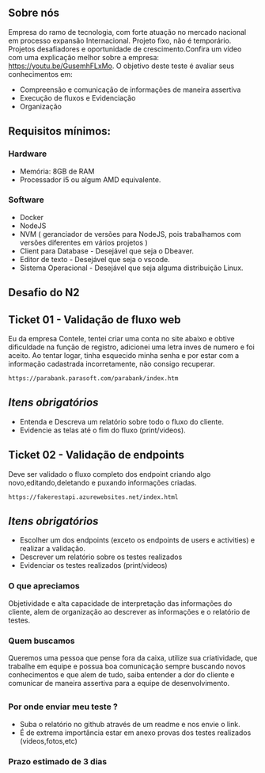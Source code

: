 ## Sobre nós
Empresa do ramo de tecnologia, com forte atuação no mercado nacional em processo expansão Internacional. Projeto fixo, não é temporário. Projetos desafiadores e oportunidade de crescimento.Confira um vídeo com uma explicação melhor sobre a empresa: https://youtu.be/GusemhFLxMo. O objetivo deste teste é avaliar seus conhecimentos em:
- Compreensão e comunicação de informações de maneira assertiva
- Execução de fluxos e Evidenciação
- Organização

## Requisitos mínimos:

### Hardware

- Memória: 8GB de RAM
- Processador i5 ou algum AMD equivalente. 

### Software
- Docker
- NodeJS
- NVM ( geranciador de versões para NodeJS, pois trabalhamos com versões diferentes em vários projetos ) 
- Client para Database  -  Desejável que seja o Dbeaver.
- Editor de texto - Desejável que seja o vscode. 
- Sistema Operacional - Desejável que seja alguma distribuição Linux. 

## Desafio do N2

## Ticket 01 - Validação de fluxo web

Eu da empresa Contele, tentei criar uma conta no site abaixo e obtive dificuldade na função de registro, adicionei uma letra inves de numero e foi aceito. Ao tentar logar, tinha esquecido minha senha e por estar com a informação cadastrada incorretamente, não consigo recuperar.

`https://parabank.parasoft.com/parabank/index.htm`


## *Itens obrigatórios*
- Entenda e Descreva um relatório sobre todo o fluxo do cliente.
- Evidencie as telas até o fim do fluxo (print/videos).

## Ticket 02 - Validação de endpoints 
Deve ser validado o fluxo completo dos endpoint criando algo novo,editando,deletando e puxando informações criadas.

`https://fakerestapi.azurewebsites.net/index.html`


## *Itens obrigatórios*
- Escolher um dos endpoints (exceto os endpoints de users e activities) e realizar a validação. 
- Descrever um relatório sobre os testes realizados
- Evidenciar os testes realizados (print/videos) 

### O que apreciamos
Objetividade e alta capacidade de interpretação das informações do cliente, alem de organização ao descrever as informações e o relatório de testes. 

### Quem buscamos
Queremos uma pessoa que pense fora da caixa, utilize sua criatividade, que trabalhe em equipe e possua boa comunicação sempre buscando novos conhecimentos e que alem de tudo, saiba entender a dor do cliente e comunicar de maneira assertiva para a equipe de desenvolvimento.

##
### Por onde enviar meu teste ?
* Suba o relatório no github através de um readme e nos envie o link.
* É de extrema importância estar em anexo provas dos testes realizados (videos,fotos,etc)

### Prazo estimado de 3 dias
